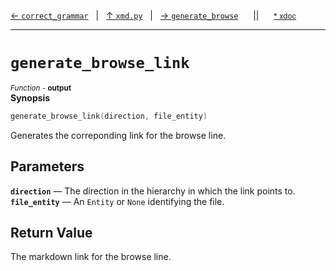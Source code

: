 [&#8592; `correct_grammar`](xmd.py--correct_grammar.md)&nbsp;&nbsp;&nbsp;|&nbsp;&nbsp;&nbsp;[&#8593; `xmd.py`](xmd.py.md)&nbsp;&nbsp;&nbsp;|&nbsp;&nbsp;&nbsp;[&#8594; `generate_browse`](xmd.py--generate_browse.md)&nbsp;&nbsp;&nbsp;&nbsp;&nbsp;&nbsp;||&nbsp;&nbsp;&nbsp;&nbsp;&nbsp;&nbsp;<small>[\* xdoc](../xdoc/xmd.py.xmd#L219)</small>
***

# `generate_browse_link`
<small>*Function* - **output**</small>  
**Synopsis**

```cpp
generate_browse_link(direction, file_entity)
```

Generates the correponding link for the browse line.

## Parameters
**`direction`** &#8213; The direction in the hierarchy in which the link points to.  
**`file_entity`** &#8213; An `Entity` or `None` identifying the file.  
## Return Value

The markdown link for the browse line.


